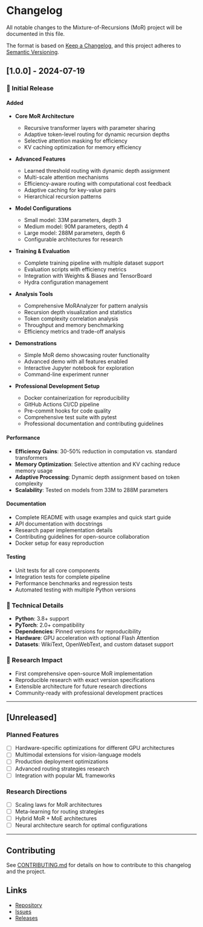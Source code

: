 # Changelog

All notable changes to the Mixture-of-Recursions (MoR) project will be documented in this file.

The format is based on [Keep a Changelog](https://keepachangelog.com/en/1.0.0/),
and this project adheres to [Semantic Versioning](https://semver.org/spec/v2.0.0.html).

## [1.0.0] - 2024-07-19

### 🎉 Initial Release

#### Added
- **Core MoR Architecture**
  - Recursive transformer layers with parameter sharing
  - Adaptive token-level routing for dynamic recursion depths
  - Selective attention masking for efficiency
  - KV caching optimization for memory efficiency

- **Advanced Features**
  - Learned threshold routing with dynamic depth assignment
  - Multi-scale attention mechanisms
  - Efficiency-aware routing with computational cost feedback
  - Adaptive caching for key-value pairs
  - Hierarchical recursion patterns

- **Model Configurations**
  - Small model: 33M parameters, depth 3
  - Medium model: 90M parameters, depth 4
  - Large model: 288M parameters, depth 6
  - Configurable architectures for research

- **Training & Evaluation**
  - Complete training pipeline with multiple dataset support
  - Evaluation scripts with efficiency metrics
  - Integration with Weights & Biases and TensorBoard
  - Hydra configuration management

- **Analysis Tools**
  - Comprehensive MoRAnalyzer for pattern analysis
  - Recursion depth visualization and statistics
  - Token complexity correlation analysis
  - Throughput and memory benchmarking
  - Efficiency metrics and trade-off analysis

- **Demonstrations**
  - Simple MoR demo showcasing router functionality
  - Advanced demo with all features enabled
  - Interactive Jupyter notebook for exploration
  - Command-line experiment runner

- **Professional Development Setup**
  - Docker containerization for reproducibility
  - GitHub Actions CI/CD pipeline
  - Pre-commit hooks for code quality
  - Comprehensive test suite with pytest
  - Professional documentation and contributing guidelines

#### Performance
- **Efficiency Gains**: 30-50% reduction in computation vs. standard transformers
- **Memory Optimization**: Selective attention and KV caching reduce memory usage
- **Adaptive Processing**: Dynamic depth assignment based on token complexity
- **Scalability**: Tested on models from 33M to 288M parameters

#### Documentation
- Complete README with usage examples and quick start guide
- API documentation with docstrings
- Research paper implementation details
- Contributing guidelines for open-source collaboration
- Docker setup for easy reproduction

#### Testing
- Unit tests for all core components
- Integration tests for complete pipeline
- Performance benchmarks and regression tests
- Automated testing with multiple Python versions

### 🔧 Technical Details
- **Python**: 3.8+ support
- **PyTorch**: 2.0+ compatibility
- **Dependencies**: Pinned versions for reproducibility
- **Hardware**: GPU acceleration with optional Flash Attention
- **Datasets**: WikiText, OpenWebText, and custom dataset support

### 🎯 Research Impact
- First comprehensive open-source MoR implementation
- Reproducible research with exact version specifications
- Extensible architecture for future research directions
- Community-ready with professional development practices

---

## [Unreleased]

### Planned Features
- [ ] Hardware-specific optimizations for different GPU architectures
- [ ] Multimodal extensions for vision-language models
- [ ] Production deployment optimizations
- [ ] Advanced routing strategies research
- [ ] Integration with popular ML frameworks

### Research Directions
- [ ] Scaling laws for MoR architectures
- [ ] Meta-learning for routing strategies
- [ ] Hybrid MoR + MoE architectures
- [ ] Neural architecture search for optimal configurations

---

## Contributing

See [CONTRIBUTING.md](CONTRIBUTING.md) for details on how to contribute to this changelog and the project.

## Links

- [Repository](https://github.com/yourusername/mixture-of-recursions)
- [Issues](https://github.com/yourusername/mixture-of-recursions/issues)
- [Releases](https://github.com/yourusername/mixture-of-recursions/releases)
